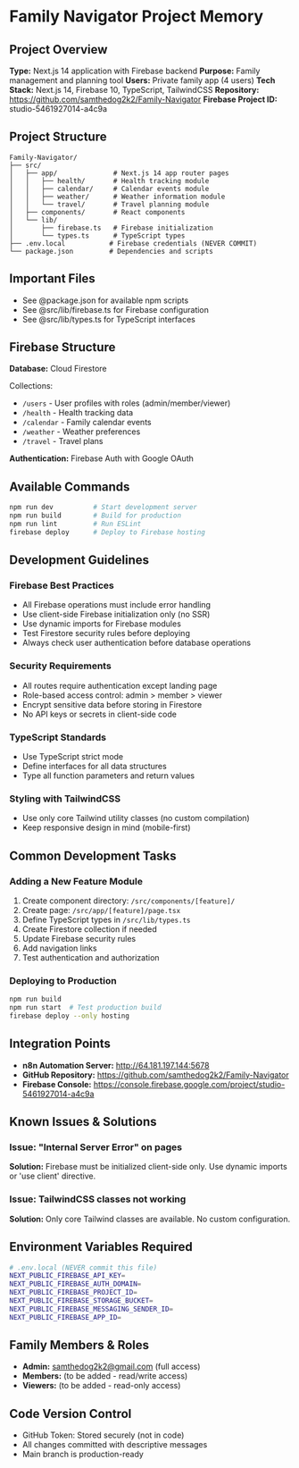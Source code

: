 # Family Navigator Project Memory

## Project Overview
**Type:** Next.js 14 application with Firebase backend
**Purpose:** Family management and planning tool
**Users:** Private family app (4 users)
**Tech Stack:** Next.js 14, Firebase 10, TypeScript, TailwindCSS
**Repository:** https://github.com/samthedog2k2/Family-Navigator
**Firebase Project ID:** studio-5461927014-a4c9a

## Project Structure
```
Family-Navigator/
├── src/
│   ├── app/              # Next.js 14 app router pages
│   │   ├── health/       # Health tracking module
│   │   ├── calendar/     # Calendar events module
│   │   ├── weather/      # Weather information module
│   │   └── travel/       # Travel planning module
│   ├── components/       # React components
│   └── lib/
│       ├── firebase.ts   # Firebase initialization
│       └── types.ts      # TypeScript types
├── .env.local           # Firebase credentials (NEVER COMMIT)
└── package.json         # Dependencies and scripts
```

## Important Files
- See @package.json for available npm scripts
- See @src/lib/firebase.ts for Firebase configuration
- See @src/lib/types.ts for TypeScript interfaces

## Firebase Structure
**Database:** Cloud Firestore

Collections:
- `/users` - User profiles with roles (admin/member/viewer)
- `/health` - Health tracking data
- `/calendar` - Family calendar events
- `/weather` - Weather preferences
- `/travel` - Travel plans

**Authentication:** Firebase Auth with Google OAuth

## Available Commands
```bash
npm run dev          # Start development server
npm run build        # Build for production
npm run lint         # Run ESLint
firebase deploy      # Deploy to Firebase hosting
```

## Development Guidelines

### Firebase Best Practices
- All Firebase operations must include error handling
- Use client-side Firebase initialization only (no SSR)
- Use dynamic imports for Firebase modules
- Test Firestore security rules before deploying
- Always check user authentication before database operations

### Security Requirements
- All routes require authentication except landing page
- Role-based access control: admin > member > viewer
- Encrypt sensitive data before storing in Firestore
- No API keys or secrets in client-side code

### TypeScript Standards
- Use TypeScript strict mode
- Define interfaces for all data structures
- Type all function parameters and return values

### Styling with TailwindCSS
- Use only core Tailwind utility classes (no custom compilation)
- Keep responsive design in mind (mobile-first)

## Common Development Tasks

### Adding a New Feature Module
1. Create component directory: `/src/components/[feature]/`
2. Create page: `/src/app/[feature]/page.tsx`
3. Define TypeScript types in `/src/lib/types.ts`
4. Create Firestore collection if needed
5. Update Firebase security rules
6. Add navigation links
7. Test authentication and authorization

### Deploying to Production
```bash
npm run build
npm run start  # Test production build
firebase deploy --only hosting
```

## Integration Points
- **n8n Automation Server:** http://64.181.197.144:5678
- **GitHub Repository:** https://github.com/samthedog2k2/Family-Navigator
- **Firebase Console:** https://console.firebase.google.com/project/studio-5461927014-a4c9a

## Known Issues & Solutions

### Issue: "Internal Server Error" on pages
**Solution:** Firebase must be initialized client-side only. Use dynamic imports or 'use client' directive.

### Issue: TailwindCSS classes not working
**Solution:** Only core Tailwind classes are available. No custom configuration.

## Environment Variables Required
```bash
# .env.local (NEVER commit this file)
NEXT_PUBLIC_FIREBASE_API_KEY=
NEXT_PUBLIC_FIREBASE_AUTH_DOMAIN=
NEXT_PUBLIC_FIREBASE_PROJECT_ID=
NEXT_PUBLIC_FIREBASE_STORAGE_BUCKET=
NEXT_PUBLIC_FIREBASE_MESSAGING_SENDER_ID=
NEXT_PUBLIC_FIREBASE_APP_ID=
```

## Family Members & Roles
- **Admin:** samthedog2k2@gmail.com (full access)
- **Members:** (to be added - read/write access)
- **Viewers:** (to be added - read-only access)

## Code Version Control
- GitHub Token: Stored securely (not in code)
- All changes committed with descriptive messages
- Main branch is production-ready
